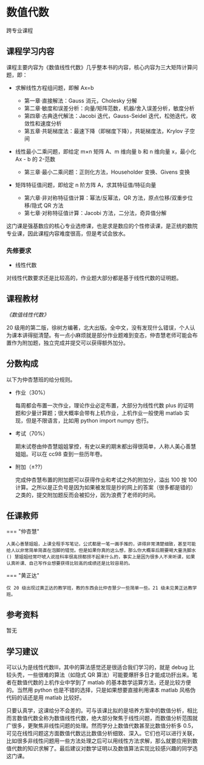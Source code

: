 # 数值代数

<div class="badges">
<span class="badge cross-badge">跨专业课程</span>
</div>

## 课程学习内容

课程主要内容为《数值线性代数》几乎整本书的内容，核心内容为三大矩阵计算问题，即：

* 求解线性方程组问题，即解 Ax=b
    - 第一章·直接解法：Gauss 消元，Cholesky 分解
    - 第二章·敏度和误差分析：向量/矩阵范数，机器/舍入误差分析，敏度分析
    - 第四章·古典迭代解法：Jacobi 迭代，Gauss-Seidel 迭代，松弛迭代，收敛性和速度分析
    - 第五章·共轭梯度法：最速下降（即梯度下降），共轭梯度法，Krylov 子空间

* 线性最小二乘问题，即给定 m×n 矩阵 A、m 维向量 b 和 n 维向量 x，最小化 Ax - b 的 2-范数
    - 第三章·最小二乘问题：正则化方法，Householder 变换、Givens 变换

* 矩阵特征值问题，即给定 n 阶方阵 A，求其特征值/特征向量
    - 第六章·非对称特征值计算：幂法/反幂法，QR 方法，原点位移/双重步位移/隐式 QR 方法
    - 第七章·对称特征值计算：Jacobi 方法，二分法，奇异值分解

这门课是强基数应的核心专业选修课，也是求是数应的个性修读课，是正统的数院专业课，因此课程内容难度很高，但是考试会放水。

### 先修要求

- 线性代数

对线性代数要求还是比较高的，作业题大部分都是基于线性代数的证明题。

## 课程教材

*《数值线性代数》*

20 级用的第二版，徐树方编著，北大出版。全中文，没有发现什么错误，个人认为课本讲得挺清楚。有一点小麻烦就是部分作业题难到变态，仲杏慧老师可能会布置作为附加题，独立完成并提交可以获得额外加分。

## 分数构成

以下为仲杏慧班的给分规则。

* 作业（30%）

    每周都会布置一次作业，理论作业必定布置，大部分为线性代数 plus 的证明题和少量计算题；很大概率会带有上机作业，上机作业一般使用 matlab 实现，但是不限语言，比如用 python import numpy 也行。

* 考试（70%）

    期末试卷由仲杏慧姐姐掌控，有史以来的期末都出得很简单，人称人美心善慧姐姐。可以在 cc98 查到一些历年卷。

* 附加（±??）

    完成仲杏慧布置的附加题可以获得作业和考试之外的附加分，溢出 100 按 100 计算。之所以是正负号是因为如果被发现是抄的网上的答案（很多都是错的）之类的，提交附加题反而会被扣分，因为浪费了老师的时间。

## 任课教师

=== "仲杏慧"

    人美心善慧姐姐，上课全程手写笔记，公式都是一笔一画手推的，讲得非常清楚细致，甚至可能给人以非常简单简直在泡脚的错觉。但是如果你真的这么想，那么你大概率后期要喝大量洗脚水 () 慧姐姐经常吓唬人说挂科率很高捞都捞不起来什么的，事实上是因为很多人不来听课，如果认真听课、自己写作业想要获得比较高的成绩还是比较容易的。

=== "黄正达"

    仅 20 级出现过黄正达的教学班，教的东西会比仲杏慧少一些简单一些。21 级未见黄正达教学班。

## 参考资料

暂无
    
## 学习建议

可以认为是线性代数Ⅲ，其中的算法感觉还是很适合我们学习的，就是 debug 比较头秃，一些很难的算法（如隐式 QR 算法）可能要爆肝多日才能成功肝出来。笔者在数值代数的上机作业中学到了 matlab 的基本数学运算方法，还是比较方便的。当然用 python 也是不错的选择，只是如果想要直接利用课本 matlab 风格伪代码的话还是用 matlab 比较好。

只要认真学，这课给分不会差的。可与该课比拟的是培养方案中的数值分析，相比而言数值代数全称为数值线性代数，绝大部分聚焦于线性问题，而数值分析范围就广很多，更聚焦非线性问题的处理。然而学分上数值代数甚至比数值分析多 0.5，可见在线性问题这方面数值代数远比数值分析细致、深入。它们也可以进行关联，比如很多非线性问题用一些方法处理之后可以用线性方法求解，那么就要应用到数值代数的知识求解了。最后建议对数学证明以及数值算法实现比较感兴趣的同学选这门课。